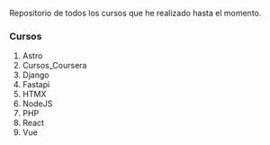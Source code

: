 Repositorio de todos los cursos que he realizado hasta el momento.

### Cursos
1) Astro
2) Cursos_Coursera
3) Django
4) Fastapi
5) HTMX
6) NodeJS
7) PHP
8) React
9) Vue
